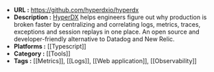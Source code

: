 - **URL :** https://github.com/hyperdxio/hyperdx
- **Description :** [HyperDX](https://hyperdx.io) helps engineers figure out why production is broken faster by centralizing and correlating logs, metrics, traces, exceptions and session replays in one place. An open source and developer-friendly alternative to Datadog and New Relic.
- **Platforms :** [[Typescript]]
- **Category :** [[Tools]]
- **Tags :** [[Metrics]], [[Logs]], [[Web application]], [[Observability]]